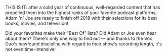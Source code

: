



THIS IS IT: after a solid year of continuous, well-regarded content that has propelled them into the highest ranks of your favorite podcast platforms, Adam 'n' Joe are ready to finish off 2018 with their selections for its best books, movies, and television!

Did your favorites make their "Best Of" lists? Did Adam or Joe even hear about them? There's only one way to find out — and thanks to the Vox Duo's newfound discipline with regard to their show's recording length, it's not even time-intensive! 
